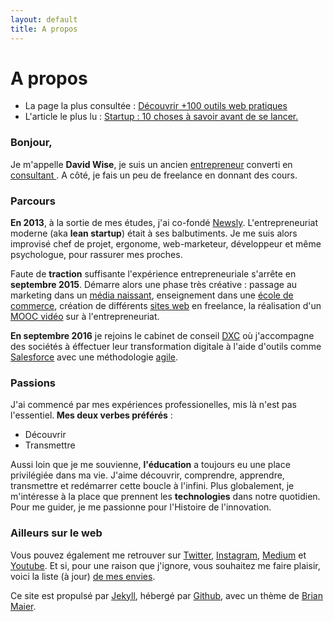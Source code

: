 ```yaml
---
layout: default
title: A propos
---
```


<div class="post">
	<h1 class="pageTitle">A propos</h1>

<ul>
      <li> La page la plus consultée : <a href="/Outils">Découvrir +100 outils web pratiques</a></li>
      <li> L'article le plus lu : <a href="https://medium.com/@dawise_/my-10-favorite-quotes-yet-3f8a4122336b"> Startup : 10 choses à savoir avant de se lancer.</a></li>
  </ul>

  <h3> Bonjour, </h3>
  <p> Je m'appelle <b>David Wise</b>, je suis un ancien <a href="/startups">entrepreneur</a> converti en <a href="https://www.dxc.technology/">consultant </a>. A côté, je fais un peu de freelance en donnant des cours.</p> 

  <h3> Parcours</h3>
  <p> <b>En 2013</b>, à la sortie de mes études, j'ai co-fondé <a href="https://fr.petitsfrenchies.com/newsly-application-web-favoris-interview/">Newsly</a>. L'entrepreneuriat moderne (aka <b>lean startup</b>) était à ses balbutiments. Je me suis alors improvisé chef de projet, ergonome, web-marketeur, développeur et même psychologue, pour rassurer mes proches.</p> 

  <p> Faute de <b>traction</b> suffisante l'expérience entrepreneuriale s'arrête en <b>septembre 2015</b>. Démarre alors une phase très créative : passage au marketing dans un <a href="https://www.brief.me/"> média naissant</a>, enseignement dans une <a href="http://www.emlv.fr/"> école de commerce</a>, création de différents <a href="/Portfolio">sites web</a> en freelance, la réalisation d'un <a href="https://www.udemy.com/startuptour/?couponCode=DAVIDWISE.FR">MOOC vidéo</a> sur à l'entrepreneuriat.
</p>

  <p><b>En septembre 2016</b> je rejoins le cabinet de conseil <a href="https://www.dxc.technology/">DXC</a> où j'accompagne des sociétés à éffectuer leur transformation digitale à l'aide d'outils comme <a href="http://saleforce.com/">Salesforce</a> avec une méthodologie <a href="https://fr.wikipedia.org/wiki/M%C3%A9thode_agile">agile</a>.

  <h3> Passions</h3>

  <p> J'ai commencé par mes expériences professionelles, mis là n'est pas l'essentiel.<b> Mes deux verbes préférés</b> : 
  <ul>
  <li>Découvrir</li> 
  <li>Transmettre</li>
  </ul> 
 
 <p> Aussi loin que je me souvienne, <b>l'éducation</b> a toujours eu une place privilégiée dans ma vie. J'aime découvrir, comprendre, apprendre, transmettre et redémarrer cette boucle à l'infini. Plus globalement, je m'intéresse à la place que prennent les <b>technologies</b> dans notre quotidien. Pour me guider, je me passionne pour l'Histoire de l'innovation.</p>

  <h3> Ailleurs sur le web</h3>
  
 <p>Vous pouvez également me retrouver sur <a href="https://twitter.com/dawise_">Twitter</a>, <a href="https://www.instagram.com/dawise_/">Instagram</a>, <a href="https://medium.com/@dawise_">Medium</a> et <a href="https://www.youtube.com/channel/UCUtv9U3_GGoBrp_YvSWUj7A">Youtube</a>. Et si, pour une raison que j'ignore, vous souhaitez me faire plaisir, voici la liste (à jour) <a href="https://kit.com/dawise/la-liste-des-mes-envies"> de mes envies</a>.</p>

<p>Ce site est propulsé par <a href="https://jekyllrb.com/">Jekyll</a>, hébergé par <a href="https://github.com/">Github</a>, avec un thème de <a href="http://brianmaierjr.com">Brian Maier</a>.</p>
